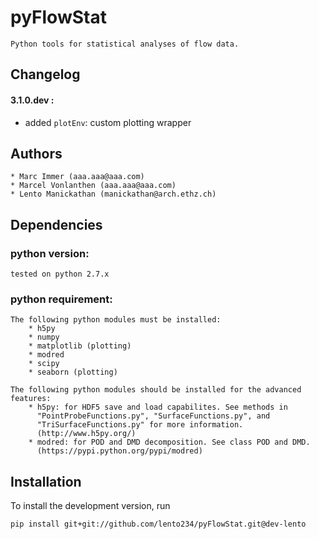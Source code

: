pyFlowStat
==========

    Python tools for statistical analyses of flow data.

Changelog
---------

#### 3.1.0.dev :

- added `plotEnv`: custom plotting wrapper

Authors
-------

    * Marc Immer (aaa.aaa@aaa.com)
    * Marcel Vonlanthen (aaa.aaa@aaa.com)
    * Lento Manickathan (manickathan@arch.ethz.ch)

Dependencies
------------

### python version:
    tested on python 2.7.x

### python requirement:
    The following python modules must be installed:
        * h5py
        * numpy
        * matplotlib (plotting)
        * modred
        * scipy
        * seaborn (plotting)

    The following python modules should be installed for the advanced features:
        * h5py: for HDF5 save and load capabilites. See methods in
          "PointProbeFunctions.py", "SurfaceFunctions.py", and
          "TriSurfaceFunctions.py" for more information.
          (http://www.h5py.org/)
        * modred: for POD and DMD decomposition. See class POD and DMD.
          (https://pypi.python.org/pypi/modred)


Installation
------------

To install the development version, run

    pip install git+git://github.com/lento234/pyFlowStat.git@dev-lento
